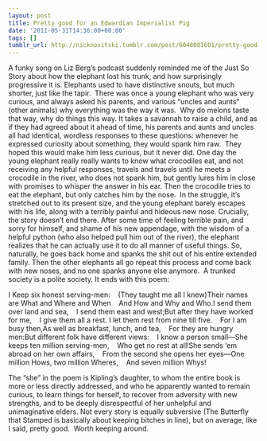 ```yaml
---
layout: post
title: Pretty good for an Edwardian Imperialist Pig
date: '2011-05-31T14:36:00+00:00'
tags: []
tumblr_url: http://nicknovitski.tumblr.com/post/6048081601/pretty-good-for-an-edwardian-imperialist-pig
---
```

A funky song on Liz Berg’s podcast suddenly reminded me of the Just So Story about how the elephant lost his trunk, and how surprisingly progressive it is.
Elephants used to have distinctive snouts, but much shorter, just like the tapir.  There was once a young elephant who was very curious, and always asked his parents, and various “uncles and aunts” (other animals) why everything was the way it was.  Why do melons taste that way, why do things this way.
It takes a savannah to raise a child, and as if they had agreed about it ahead of time, his parents and aunts and uncles all had identical, wordless responses to these questions: whenever he expressed curiosity about something, they would spank him raw.  They hoped this would make him less curious, but it never did.
One day the young elephant really really wants to know what crocodiles eat, and not receiving any helpful responses, travels and travels until he meets a crocodile in the river, who does not spank him, but gently lures him in close with promises to whisper the answer in his ear.
Then the crocodile tries to eat the elephant, but only catches him by the nose.  In the struggle, it’s stretched out to its present size, and the young elephant barely escapes with his life, along with a terribly painful and hideous new nose.
Crucially, the story doesn’t end there.
After some time of feeling terrible pain, and sorry for himself, and shame of his new appendage, with the wisdom of a helpful python (who also helped pull him out of the river), the elephant realizes that he can actually use it to do all manner of useful things.
So, naturally, he goes back home and spanks the shit out of his entire extended family.
Then the other elephants all go repeat this process and come back with new noses, and no one spanks anyone else anymore.  A trunked society is a polite society.
It ends with this poem:

I Keep six honest serving-men:    (They taught me all I knew)Their names are What and Where and When    And How and Why and Who.I send them over land and sea,    I send them east and west;But after they have worked for me,    I give them all a rest.
I let them rest from nine till five.    For I am busy then,As well as breakfast, lunch, and tea,    For they are hungry men:But different folk have different views:    I know a person small—She keeps ten million serving-men,    Who get no rest at all!She sends ‘em abroad on her own affairs,    From the second she opens her eyes—One million Hows, two million Wheres,    And seven million Whys!

The “she” in the poem is Kipling’s daughter, to whom the entire book is more or less directly addressed, and who he apparently wanted to remain curious, to learn things for herself, to recover from adversity with new strengths, and to be deeply disrespectful of her unhelpful and unimaginative elders.
Not every story is equally subversive (The Butterfly that Stamped is basically about keeping bitches in line), but on average, like I said, pretty good.  Worth keeping around.
